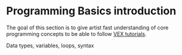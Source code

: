 # Programming Basics introduction
The goal of this section is to give artist fast understanding of core programming concepts to be able to follow [VEX tutorials](VEX-Quick-start).

Data types, variables, loops, syntax